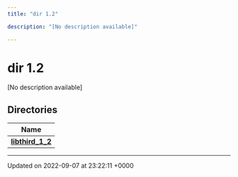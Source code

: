 ```yaml
---
title: "dir 1.2"

description: "[No description available]"

---
```


# dir 1.2

[No description available]

## Directories

| Name           |
| -------------- |
| **[libthird_1_2](/documentation/code/files/dir_f0b86b9aa995d1fb3f591a9554050811/#dir-libthird-1-2)**  |






-------------------------------

Updated on 2022-09-07 at 23:22:11 +0000
